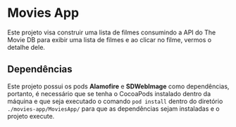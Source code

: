 # Movies App
Este projeto visa construir uma lista de filmes consumindo a API do The Movie DB para exibir uma lista de filmes e ao clicar no filme, vermos o detalhe dele.

## Dependências
Este projeto possui os pods **Alamofire** e **SDWebImage** como dependências, portanto, é necessário que se tenha o CocoaPods instalado dentro da máquina e que seja executado o comando `pod install` dentro do diretório `./movies-app/MoviesApp/` para que as dependências sejam instaladas e o projeto execute.